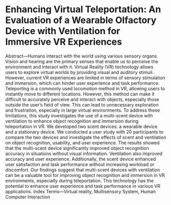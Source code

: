 # Enhancing Virtual Teleportation: An Evaluation of a Wearable Olfactory Device with Ventilation for Immersive VR Experiences



Abstract—Humans interact with the world using various sensory organs. Vision and hearing are the primary senses that enable us to
perceive the environment and interact with it. Virtual Reality (VR) technology allows users to explore virtual worlds by providing visual
and auditory stimuli. However, current VR experiences are limited in terms of sensory stimulation and immersion, which can hinder
user experience and task performance. Teleporting is a commonly used locomotion method in VR, allowing users to instantly move to
different locations. However, this method can make it difficult to accurately perceive and interact with objects, especially those outside
the user’s field of view. This can lead to unnecessary exploration and frustration, especially in large virtual environments. To address
these limitations, this study investigates the use of a multi-scent device with ventilation to enhance object recognition and immersion
during teleportation in VR. We developed two scent devices: a wearable device and a stationary device. We conducted a user study
with 20 participants to compare the two devices and investigate the effects of scent and ventilation on object recognition, usability, and
user experience. The results showed that the multi-scent device significantly improved object recognition accuracy in situations without
visual information. Ventilation also improved accuracy and user experience. Additionally, the scent device enhanced user satisfaction
and task performance without increasing workload or discomfort. Our findings suggest that multi-scent devices with ventilation can be
a valuable tool for improving object recognition and immersion in VR environments, especially during teleportation. This technology
has the potential to enhance user experience and task performance in various VR applications.
Index Terms—Virtual reality, Multisensory System, Human Computer Interaction